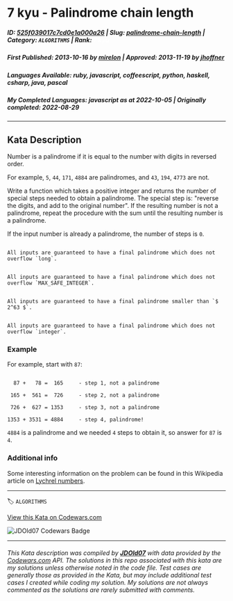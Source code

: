# 7 kyu - Palindrome chain length

##### **ID**: [525f039017c7cd0e1a000a26](https://www.codewars.com/kata/525f039017c7cd0e1a000a26) | **Slug**: [palindrome-chain-length](https://www.codewars.com/kata/525f039017c7cd0e1a000a26) | **Category**: `ALGORITHMS` | **Rank**: <span style="color:white">7 kyu</span>

##### **First Published**: 2013-10-16 ***by*** [mirelon](https://www.codewars.com/users/mirelon) | **Approved**: 2013-11-19 ***by*** [jhoffner](https://www.codewars.com/users/jhoffner)

##### **Languages Available**: ruby, javascript, coffeescript, python, haskell, csharp, java, pascal

##### **My Completed Languages**: javascript ***as at*** 2022-10-05 | **Originally completed**: 2022-08-29

---

## Kata Description


Number is a palindrome if it is equal to the number with digits in reversed order.

For example, `5`, `44`, `171`, `4884` are palindromes, and `43`, `194`, `4773` are not.



Write a function which takes a positive integer and returns the number of special steps needed to obtain a palindrome. The special step is: "reverse the digits, and add to the original number". If the resulting number is not a palindrome, repeat the procedure with the sum until the resulting number is a palindrome.



If the input number is already a palindrome, the number of steps is `0`.



~~~if:java

All inputs are guaranteed to have a final palindrome which does not overflow `long`.

~~~

~~~if:javascript

All inputs are guaranteed to have a final palindrome which does not overflow `MAX_SAFE_INTEGER`.

~~~

~~~if:python

All inputs are guaranteed to have a final palindrome smaller than `$ 2^63 $`.

~~~

~~~if:pascal

All inputs are guaranteed to have a final palindrome which does not overflow `integer`.

~~~





### Example



For example, start with `87`:



```

  87 +   78 =  165     - step 1, not a palindrome

 165 +  561 =  726     - step 2, not a palindrome

 726 +  627 = 1353     - step 3, not a palindrome

1353 + 3531 = 4884     - step 4, palindrome!

```



`4884` is a palindrome and we needed `4` steps to obtain it, so answer for `87` is `4`.



### Additional info



Some interesting information on the problem can be found in this Wikipedia article on [Lychrel numbers](https://en.wikipedia.org/wiki/Lychrel_number).

---


🏷 `ALGORITHMS`


[View this Kata on Codewars.com](https://www.codewars.com/kata/525f039017c7cd0e1a000a26)

![](https://www.codewars.com/users/jdold07/badges/large "JDOld07 Codewars Badge")

---

###### *This Kata description was compiled by [**JDOld07**](https://tpstech.dev) with data provided by the [Codewars.com](https://www.codewars.com) API.  The solutions in this repo associated with this kata are my solutions unless otherwise noted in the code file.  Test cases are generally those as provided in the Kata, but may include additional test cases I created while coding my solution.  My solutions are not always commented as the solutions are rarely submitted with comments.*

